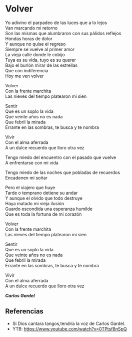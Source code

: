 # Volver

Yo adivino el parpadeo de las luces que a lo lejos  
Van marcando mi retorno  
Son las mismas que alumbraron con sus pálidos reflejos  
Hondas horas de dolor  
Y aunque no quise el regreso  
Siempre se vuelve al primer amor  
La vieja calle donde le cobijo  
Tuya es su vida, tuyo es su querer  
Bajo el burlón mirar de las estrellas  
Que con indiferencia  
Hoy me ven volver  

Volver  
Con la frente marchita  
Las nieves del tiempo platearon mi sien  

Sentir  
Que es un soplo la vida  
Que veinte años no es nada  
Que febril la mirada  
Errante en las sombras, te busca y te nombra  

Vivir  
Con el alma aferrada  
A un dulce recuerdo que lloro otra vez  

Tengo miedo del encuentro con el pasado que vuelve  
A enfrentarse con mi vida  

Tengo miedo de las noches que pobladas de recuerdos  
Encadenen mi soñar  

Pero el viajero que huye  
Tarde o temprano detiene su andar  
Y aunque el olvido que todo destruye  
Haya matado mi vieja ilusión  
Guardo escondida una esperanza humilde  
Que es toda la fortuna de mi corazón  

Volver  
Con la frente marchita  
Las nieves del tiempo platearon mi sien  

Sentir  
Que es un soplo la vida  
Que veinte años no es nada  
Que febril la mirada  
Errante en las sombras, te busca y te nombra  

Vivir  
Con el alma aferrada  
A un dulce recuerdo que lloro otra vez  


_**Carlos Gardel**_

## Referencias
- Si Dios cantara tangos,tendría la voz de Carlos Gardel.
- YTB: https://www.youtube.com/watch?v=0TPtsf8nSpQ